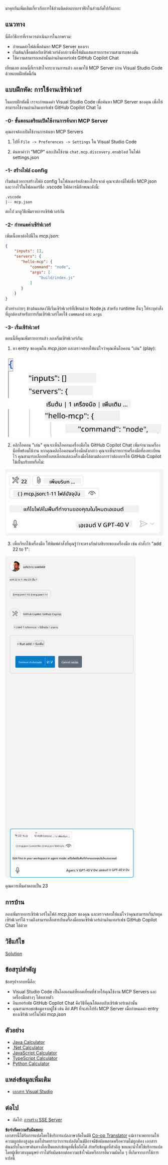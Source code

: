 <!--
CO_OP_TRANSLATOR_METADATA:
{
  "original_hash": "222e01c3002a33355806d60d558d9429",
  "translation_date": "2025-07-14T09:35:12+00:00",
  "source_file": "03-GettingStarted/04-vscode/README.md",
  "language_code": "th"
}
-->
มาคุยกันเพิ่มเติมเกี่ยวกับการใช้ส่วนติดต่อแบบกราฟิกในส่วนถัดไปกันเถอะ

## แนวทาง

นี่คือวิธีการที่เราควรดำเนินการในภาพรวม:

- กำหนดค่าไฟล์เพื่อค้นหา MCP Server ของเรา
- เริ่มต้น/เชื่อมต่อกับเซิร์ฟเวอร์ดังกล่าวเพื่อให้มันแสดงรายการความสามารถของมัน
- ใช้ความสามารถเหล่านั้นผ่านอินเทอร์เฟซ GitHub Copilot Chat

เยี่ยมเลย ตอนนี้ที่เราเข้าใจกระบวนการแล้ว ลองมาใช้ MCP Server ผ่าน Visual Studio Code ด้วยแบบฝึกหัดนี้กัน

## แบบฝึกหัด: การใช้งานเซิร์ฟเวอร์

ในแบบฝึกหัดนี้ เราจะกำหนดค่า Visual Studio Code เพื่อค้นหา MCP Server ของคุณ เพื่อให้สามารถใช้งานผ่านอินเทอร์เฟซ GitHub Copilot Chat ได้

### -0- ขั้นตอนเตรียมเปิดใช้งานการค้นหา MCP Server

คุณอาจต้องเปิดใช้งานการค้นหา MCP Servers

1. ไปที่ `File -> Preferences -> Settings` ใน Visual Studio Code

2. ค้นหาคำว่า "MCP" และเปิดใช้งาน `chat.mcp.discovery.enabled` ในไฟล์ settings.json

### -1- สร้างไฟล์ config

เริ่มต้นด้วยการสร้างไฟล์ config ในโฟลเดอร์หลักของโปรเจกต์ คุณจะต้องมีไฟล์ชื่อ MCP.json และวางไว้ในโฟลเดอร์ชื่อ .vscode ไฟล์ควรมีลักษณะดังนี้:

```text
.vscode
|-- mcp.json
```

ต่อไป มาดูวิธีเพิ่มรายการเซิร์ฟเวอร์กัน

### -2- กำหนดค่าเซิร์ฟเวอร์

เพิ่มเนื้อหาต่อไปนี้ใน *mcp.json*:

```json
{
    "inputs": [],
    "servers": {
       "hello-mcp": {
           "command": "node",
           "args": [
               "build/index.js"
           ]
       }
    }
}
```

ตัวอย่างง่ายๆ ข้างต้นแสดงวิธีเริ่มเซิร์ฟเวอร์ที่เขียนด้วย Node.js สำหรับ runtime อื่นๆ ให้ระบุคำสั่งที่ถูกต้องสำหรับการเริ่มเซิร์ฟเวอร์โดยใช้ `command` และ `args`

### -3- เริ่มเซิร์ฟเวอร์

ตอนนี้ที่คุณเพิ่มรายการแล้ว ลองเริ่มเซิร์ฟเวอร์กัน:

1. หา entry ของคุณใน *mcp.json* และตรวจสอบให้แน่ใจว่าคุณเห็นไอคอน "เล่น" (play):

  ![Starting server in Visual Studio Code](../../../../translated_images/vscode-start-server.8e3c986612e3555de47e5b1e37b2f3020457eeb6a206568570fd74a17e3796ad.th.png)  

2. คลิกไอคอน "เล่น" คุณจะเห็นไอคอนเครื่องมือใน GitHub Copilot Chat เพิ่มจำนวนเครื่องมือที่พร้อมใช้งาน หากคุณคลิกไอคอนเครื่องมือดังกล่าว คุณจะเห็นรายการเครื่องมือที่ลงทะเบียนไว้ คุณสามารถเลือกหรือลบเลือกแต่ละเครื่องมือได้ตามต้องการว่าต้องการให้ GitHub Copilot ใช้เป็นบริบทหรือไม่:

  ![Starting server in Visual Studio Code](../../../../translated_images/vscode-tool.0b3bbea2fb7d8c26ddf573cad15ef654e55302a323267d8ee6bd742fe7df7fed.th.png)

3. เพื่อเรียกใช้เครื่องมือ ให้พิมพ์คำสั่งที่คุณรู้ว่าจะตรงกับคำอธิบายของเครื่องมือ เช่น คำสั่งว่า "add 22 to 1":

  ![Running a tool from GitHub Copilot](../../../../translated_images/vscode-agent.d5a0e0b897331060518fe3f13907677ef52b879db98c64d68a38338608f3751e.th.png)

  คุณควรเห็นคำตอบเป็น 23

## การบ้าน

ลองเพิ่มรายการเซิร์ฟเวอร์ในไฟล์ *mcp.json* ของคุณ และตรวจสอบให้แน่ใจว่าคุณสามารถเริ่ม/หยุดเซิร์ฟเวอร์ได้ รวมถึงสามารถสื่อสารกับเครื่องมือบนเซิร์ฟเวอร์ผ่านอินเทอร์เฟซ GitHub Copilot Chat ได้ด้วย

## วิธีแก้ไข

[Solution](./solution/README.md)

## ข้อสรุปสำคัญ

ข้อสรุปจากบทนี้คือ:

- Visual Studio Code เป็นไคลเอนต์ที่ยอดเยี่ยมที่ช่วยให้คุณใช้งาน MCP Servers และเครื่องมือต่างๆ ได้หลายตัว
- อินเทอร์เฟซ GitHub Copilot Chat คือวิธีที่คุณโต้ตอบกับเซิร์ฟเวอร์เหล่านั้น
- คุณสามารถขอข้อมูลจากผู้ใช้ เช่น คีย์ API ที่จะส่งไปยัง MCP Server เมื่อกำหนดค่า entry ของเซิร์ฟเวอร์ในไฟล์ *mcp.json*

## ตัวอย่าง

- [Java Calculator](../samples/java/calculator/README.md)
- [.Net Calculator](../../../../03-GettingStarted/samples/csharp)
- [JavaScript Calculator](../samples/javascript/README.md)
- [TypeScript Calculator](../samples/typescript/README.md)
- [Python Calculator](../../../../03-GettingStarted/samples/python)

## แหล่งข้อมูลเพิ่มเติม

- [เอกสาร Visual Studio](https://code.visualstudio.com/docs/copilot/chat/mcp-servers)

## ต่อไป

- ถัดไป: [การสร้าง SSE Server](../05-sse-server/README.md)

**ข้อจำกัดความรับผิดชอบ**:  
เอกสารนี้ได้รับการแปลโดยใช้บริการแปลภาษาอัตโนมัติ [Co-op Translator](https://github.com/Azure/co-op-translator) แม้เราจะพยายามให้ความถูกต้องสูงสุด แต่โปรดทราบว่าการแปลอัตโนมัติอาจมีข้อผิดพลาดหรือความไม่ถูกต้อง เอกสารต้นฉบับในภาษาต้นทางถือเป็นแหล่งข้อมูลที่เชื่อถือได้ สำหรับข้อมูลที่สำคัญ ขอแนะนำให้ใช้บริการแปลโดยผู้เชี่ยวชาญมนุษย์ เราไม่รับผิดชอบต่อความเข้าใจผิดหรือการตีความผิดใด ๆ ที่เกิดจากการใช้การแปลนี้